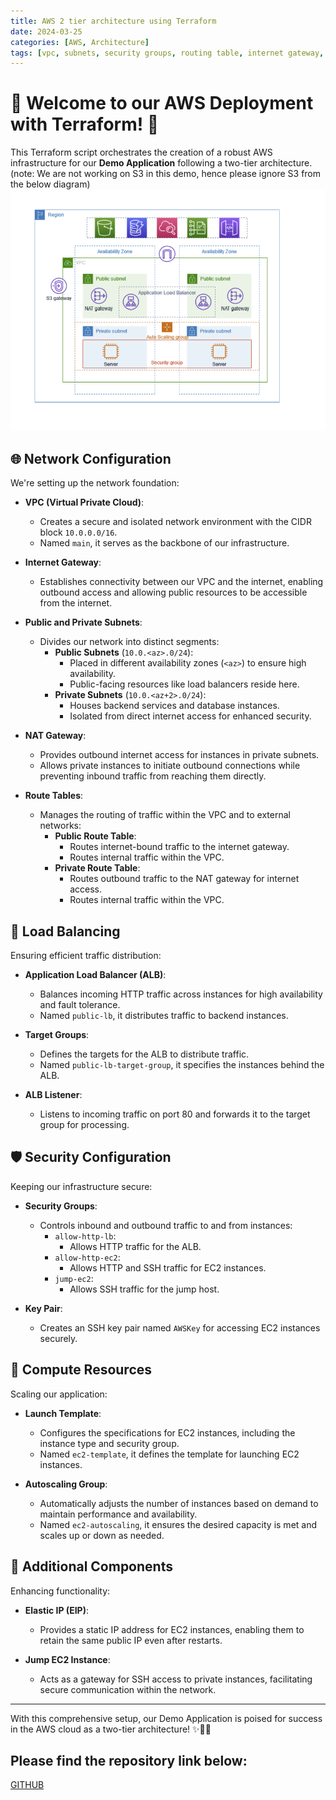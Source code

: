 ```yaml
---
title: AWS 2 tier architecture using Terraform
date: 2024-03-25
categories: [AWS, Architecture]
tags: [vpc, subnets, security groups, routing table, internet gateway, terraform]
---
```


# 🚀 Welcome to our AWS Deployment with Terraform! 🌟

This Terraform script orchestrates the creation of a robust AWS infrastructure for our **Demo Application** following a two-tier architecture. (note: We are not working on S3 in this demo, hence please ignore S3 from the below diagram)
![alt text](../assets/images/aws/tf-2-tier/tf-2-tier-aws.png)
## 🌐 Network Configuration

We're setting up the network foundation:

- **VPC (Virtual Private Cloud)**:
  - Creates a secure and isolated network environment with the CIDR block `10.0.0.0/16`.
  - Named `main`, it serves as the backbone of our infrastructure.
  
- **Internet Gateway**:
  - Establishes connectivity between our VPC and the internet, enabling outbound access and allowing public resources to be accessible from the internet.
  
- **Public and Private Subnets**:
  - Divides our network into distinct segments:
    - **Public Subnets** (`10.0.<az>.0/24`):
      - Placed in different availability zones (`<az>`) to ensure high availability.
      - Public-facing resources like load balancers reside here.
    - **Private Subnets** (`10.0.<az+2>.0/24`):
      - Houses backend services and database instances.
      - Isolated from direct internet access for enhanced security.

- **NAT Gateway**:
  - Provides outbound internet access for instances in private subnets.
  - Allows private instances to initiate outbound connections while preventing inbound traffic from reaching them directly.

- **Route Tables**:
  - Manages the routing of traffic within the VPC and to external networks:
    - **Public Route Table**:
      - Routes internet-bound traffic to the internet gateway.
      - Routes internal traffic within the VPC.
    - **Private Route Table**:
      - Routes outbound traffic to the NAT gateway for internet access.
      - Routes internal traffic within the VPC.

## 🌟 Load Balancing

Ensuring efficient traffic distribution:

- **Application Load Balancer (ALB)**:
  - Balances incoming HTTP traffic across instances for high availability and fault tolerance.
  - Named `public-lb`, it distributes traffic to backend instances.

- **Target Groups**:
  - Defines the targets for the ALB to distribute traffic.
  - Named `public-lb-target-group`, it specifies the instances behind the ALB.

- **ALB Listener**:
  - Listens to incoming traffic on port 80 and forwards it to the target group for processing.

## 🛡️ Security Configuration

Keeping our infrastructure secure:

- **Security Groups**:
  - Controls inbound and outbound traffic to and from instances:
    - `allow-http-lb`:
      - Allows HTTP traffic for the ALB.
    - `allow-http-ec2`:
      - Allows HTTP and SSH traffic for EC2 instances.
    - `jump-ec2`:
      - Allows SSH traffic for the jump host.

- **Key Pair**:
  - Creates an SSH key pair named `AWSKey` for accessing EC2 instances securely.

## 🚀 Compute Resources

Scaling our application:

- **Launch Template**:
  - Configures the specifications for EC2 instances, including the instance type and security group.
  - Named `ec2-template`, it defines the template for launching EC2 instances.

- **Autoscaling Group**:
  - Automatically adjusts the number of instances based on demand to maintain performance and availability.
  - Named `ec2-autoscaling`, it ensures the desired capacity is met and scales up or down as needed.

## 🌟 Additional Components

Enhancing functionality:

- **Elastic IP (EIP)**:
  - Provides a static IP address for EC2 instances, enabling them to retain the same public IP even after restarts.

- **Jump EC2 Instance**:
  - Acts as a gateway for SSH access to private instances, facilitating secure communication within the network.

---

With this comprehensive setup, our Demo Application is poised for success in the AWS cloud as a two-tier architecture! ✨🌟💫

## Please find the repository link below:
[GITHUB](https://github.com/erom-teknas/two-tier-aws-terraform)